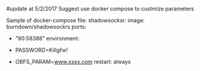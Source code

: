 #update at 5/2/2017 
Suggest use docker compose to custmize parameters

Sample of docker-compose file:
shadowsocksr:
image: burndown/shadowsockrs
ports:

- "80:58388"
environment:

- PASSWORD=Killgfw!
- OBFS_PARAM=www.xxxx.com
restart: always
